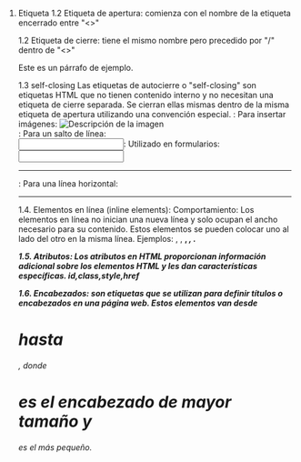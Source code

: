 1. Etiqueta 
    1.2 Etiqueta de apertura:  comienza con el nombre de la etiqueta encerrado entre "<>" 
    
    1.2 Etiqueta de cierre: tiene el mismo nombre pero precedido por "/" dentro de "<>"
    <p>Este es un párrafo de ejemplo.</p>
    
    1.3 self-closing
    Las etiquetas de autocierre o "self-closing" son etiquetas HTML que no tienen contenido interno y no necesitan una etiqueta de cierre separada. Se cierran ellas mismas dentro de la misma etiqueta de apertura utilizando una convención especial.
    <img>: Para insertar imágenes: <img src="ruta_de_la_imagen.jpg" alt="Descripción de la imagen" />
    <br>: Para un salto de línea: <br />
    <input>: Utilizado en formularios: <input type="text" name="nombre" />
    <hr>: Para una línea horizontal: <hr />

    1.4. Elementos en línea (inline elements):
    Comportamiento: Los elementos en línea no inician una nueva línea y solo ocupan el ancho necesario para su contenido. Estos elementos se pueden colocar uno al lado del otro en la misma línea.
    Ejemplos: <span>, <a>, <strong>, <em>, <img>.

    1.5. Atributos:
    Los atributos en HTML proporcionan información adicional sobre los elementos HTML y les dan características específicas. 
    id,class,style,href

    1.6. Encabezados:
    son etiquetas que se utilizan para definir títulos o encabezados en una página web. Estos elementos van desde <h1> hasta <h6>, donde <h1> es el encabezado de mayor tamaño y <h6> es el más pequeño.